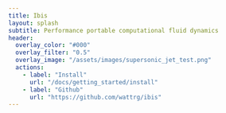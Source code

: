 ```yaml
---
title: Ibis
layout: splash
subtitle: Performance portable computational fluid dynamics
header:
  overlay_color: "#000"
  overlay_filter: "0.5"
  overlay_image: "/assets/images/supersonic_jet_test.png"
  actions:
    - label: "Install"
      url: "/docs/getting_started/install"
    - label: "Github"
      url: "https://github.com/wattrg/ibis"
---
```

